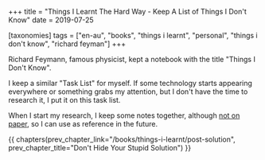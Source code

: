 +++
title = "Things I Learnt The Hard Way - Keep A List of Things I Don't Know"
date = 2019-07-25

[taxonomies]
tags = ["en-au", "books", "things i learnt", "personal", "things i don't know", "richard feyman"]
+++

Richard Feymann, famous physicist, kept a notebook with the title "Things I
Don't Know".

<!-- more -->

I keep a similar "Task List" for myself. If some technology starts appearing
everywhere or something grabs my attention, but I don't have the time to
research it, I put it on this task list.

When I start my research, I keep some notes together, although [not on
paper](/books/things-i-learnt/paper-notes), so I can use as reference in the
future.

{{ chapters(prev_chapter_link="/books/things-i-learnt/post-solution", prev_chapter_title="Don't Hide Your Stupid Solution") }}
